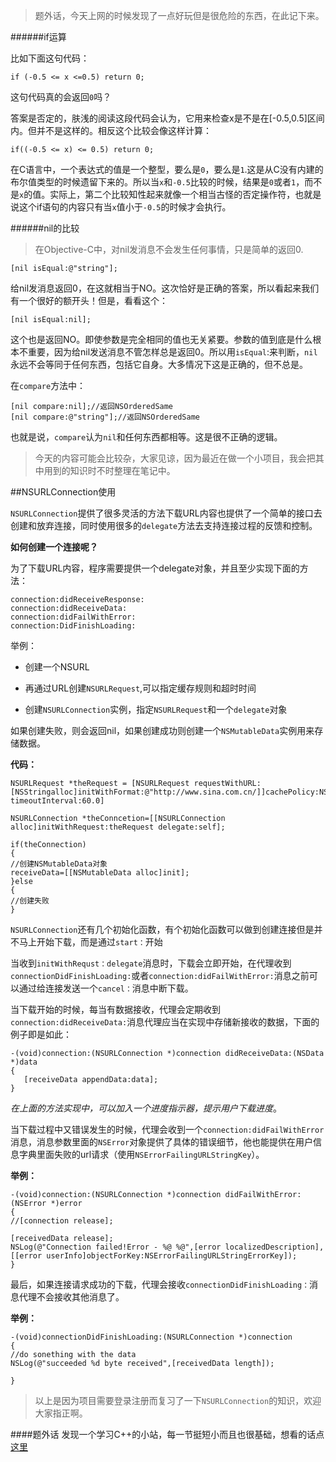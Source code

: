 >题外话，今天上网的时候发现了一点好玩但是很危险的东西，在此记下来。

######if运算

比如下面这句代码：
	
	if (-0.5 <= x <=0.5) return 0;
	
这句代码真的会返回`0`吗？

答案是否定的，肤浅的阅读这段代码会认为，它用来检查x是不是在[-0.5,0.5]区间内。但并不是这样的。相反这个比较会像这样计算：

	if((-0.5 <= x) <= 0.5) return 0;
	
在C语言中，一个表达式的值是一个整型，要么是`0`，要么是`1`.这是从C没有内建的布尔值类型的时候遗留下来的。所以当`x`和`-0.5`比较的时候，结果是`0`或者`1`，而不是`x`的值。实际上，第二个比较知性起来就像一个相当古怪的否定操作符，也就是说这个if语句的内容只有当`x`值小于`-0.5`的时候才会执行。

######nil的比较

>在Objective-C中，对nil发消息不会发生任何事情，只是简单的返回0.

	[nil isEqual:@"string"];

给nil发消息返回0，在这就相当于NO。这次恰好是正确的答案，所以看起来我们有一个很好的额开头！但是，看看这个：

	[nil isEqual:nil];
	
这个也是返回NO。即使参数是完全相同的值也无关紧要。参数的值到底是什么根本不重要，因为给nil发送消息不管怎样总是返回0。所以用`isEqual`:来判断，`nil`永远不会等同于任何东西，包括它自身。大多情况下这是正确的，但不总是。

在`compare`方法中：

	[nil compare:nil];//返回NSOrderedSame
	[nil compare:@"string"];//返回NSOrderedSame

也就是说，`compare`认为`nil`和任何东西都相等。这是很不正确的逻辑。

>今天的内容可能会比较杂，大家见谅，因为最近在做一个小项目，我会把其中用到的知识时不时整理在笔记中。

##NSURLConnection使用

`NSURLConnection`提供了很多灵活的方法下载URL内容也提供了一个简单的接口去创建和放弃连接，同时使用很多的`delegate`方法去支持连接过程的反馈和控制。

**如何创建一个连接呢？**

为了下载URL内容，程序需要提供一个delegate对象，并且至少实现下面的方法：

	connection:didReceiveResponse:
	connection:didReceiveData:
	connection:didFailWithError:
	connection:DidFinishLoading:
	
举例：

- 创建一个NSURL



- 再通过URL创建`NSURLRequest`,可以指定缓存规则和超时时间



- 创建`NSURLConnection`实例，指定`NSURLRequest`和一个`delegate`对象

如果创建失败，则会返回nil，如果创建成功则创建一个`NSMutableData`实例用来存储数据。

**代码：**

	NSURLRequest *theRequest = [NSURLRequest requestWithURL:[NSStringalloc]initWithFormat:@"http://www.sina.com.cn/]]cachePolicy:NSURLRequestUerProtocolCachePolicy timeoutInterval:60.0]
	
	NSURLConnection *theConncetion=[[NSURLConnection alloc]initWithRequest:theRequest delegate:self];
	
	if(theConnection)
	{
	//创建NSMutableData对象
	receiveData=[[NSMutableData alloc]init];
	}else
	{
	//创建失败
	}

`NSURLConnection`还有几个初始化函数，有个初始化函数可以做到创建连接但是并不马上开始下载，而是通过`start：`开始


当收到`initWithRequst：delegate`消息时，下载会立即开始，在代理收到`connectionDidFinishLoading:`或者`connection:didFailWithError:`消息之前可以通过给连接发送一个`cancel：`消息中断下载。

当下载开始的时候，每当有数据接收，代理会定期收到`connection:didReceiveData:`消息代理应当在实现中存储新接收的数据，下面的例子即是如此：

	-(void)connection:(NSURLConnection *)connection didReceiveData:(NSData *)data
	{
	   [receiveData appendData:data];
	}
	
*在上面的方法实现中，可以加入一个进度指示器，提示用户下载进度*。

当下载过程中又错误发生的时候，代理会收到一个`connection:didFailWithError`消息，消息参数里面的`NSError`对象提供了具体的错误细节，他也能提供在用户信息字典里面失败的url请求（使用`NSErrorFailingURLStringKey`）。

**举例：**

	-(void)connection:(NSURLConnection *)connection didFailWithError:(NSError *)error
	{
	//[connection release];
	
	[receivedData release];
	NSLog(@"Connection failed!Error - %@ %@",[error localizedDescription],[[error userInfo]objectForKey:NSErrorFailingURLStringErrorKey]);
	}
	
最后，如果连接请求成功的下载，代理会接收`connectionDidFinishLoading：`消息代理不会接收其他消息了。


**举例：**

	-(void)connectionDidFinishLoading:(NSURLConnection *)connection
	{
	//do sonething with the data
	NSLog(@"succeeded %d byte received",[receivedData length]);
	
	}
>以上是因为项目需要登录注册而复习了一下`NSURLConnection`的知识，欢迎大家指正啊。

####题外话
发现一个学习C++的小站，每一节挺短小而且也很基础，想看的话点[这里](http://see.xidian.edu.cn/cpp/biancheng/cpp/rumen_1/)